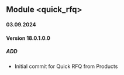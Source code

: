 ## Module <quick_rfq>

#### 03.09.2024
#### Version 18.0.1.0.0
##### ADD
- Initial commit for Quick RFQ from Products
